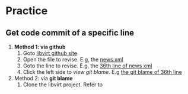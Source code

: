 # Practice
## Get code commit of a specific line
1. **Method 1: via github**
    1. Goto [libvirt github site](https://github.com/libvirt/libvirt)
    2. Open the file to revise. E.g, the [news.xml](https://github.com/libvirt/libvirt/blob/master/docs/news.xml)
    3. Goto the line to revise. E.g, the [36th line of news xml](https://github.com/libvirt/libvirt/blob/master/docs/news.xml#L36)
    4. Click the left side to *view git blame*. E.g [the git blame of 36th line](https://github.com/libvirt/libvirt/blame/f66f70acbe22527423b781cb6178859309843706/docs/news.xml#L36)
2. Method 2: via **git blame**
    1. Clone the libvirt project. Refer to 
